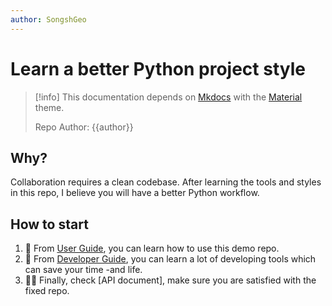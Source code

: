 ```yaml
---
author: SongshGeo
---
```

# Learn a better Python project style

> [!info]
> This documentation depends on [Mkdocs](https://www.mkdocs.org) with the [Material](https://squidfunk.github.io/mkdocs-material/) theme.
>
> Repo Author: {{author}}

## Why?

Collaboration requires a clean codebase. After learning the tools and styles in this repo, I believe you will have a better Python workflow.

## How to start

1. 🙌 From [User Guide](user_guide.md), you can learn how to use this demo repo.
2. 🧭 From [Developer Guide](developer_guide.md), you can learn a lot of developing tools which can save your time -and life.
3. 🧑‍💻 Finally, check [API document], make sure you are satisfied with the fixed repo.
